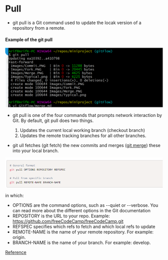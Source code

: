 # Pull

* git pull is a Git command used to update the locak version of a repository from a remote.

#### Example of the git pull

![Pull](/Images/Pull.PNG)

* git pull is one of the four commands that prompts network interaction by Git. By default, git pull does two things.

	1. Updates the current local working branch (checkout branch)
	2. Updates the remote tracking branches for all other branches.

* git ull fetches (git fetch) the new commits and merges ([git merge](https://github.com/jfrelish/miniproject/blob/gitFlow/GitFlow/merge.md)) these into your local branch.

![Pull2](/Images/Pull2.PNG)

in which:

* OPTIONS are the command options, such as --quiet or --verbose. You can read more about the different options in the Git documentation
* REPOSITORY is the URL to your repo. Example: https://github.com/freeCodeCamp/freeCodeCamp.git
* REFSPEC specifies which refs to fetch and which local refs to update
* REMOTE-NAME is the name of your remote repository. For example: origin.
* BRANCH-NAME is the name of your branch. For example: develop.

[Reference](https://guide.freecodecamp.org/git/git-pull/)
